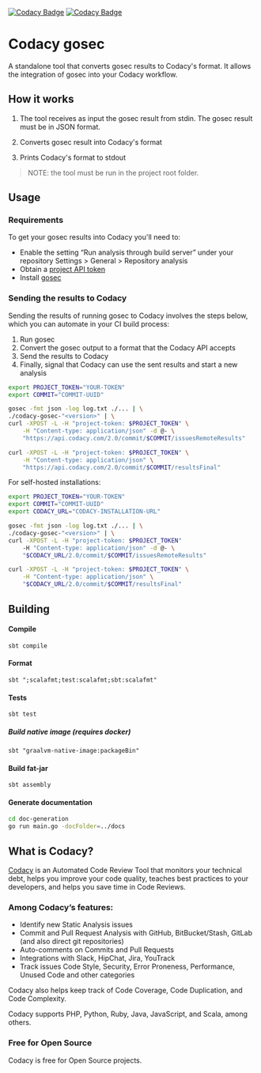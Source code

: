 [![Codacy Badge](https://api.codacy.com/project/badge/Grade/4895f1eeb40c4a348ad5f8d749a276be)](https://www.codacy.com?utm_source=github.com&utm_medium=referral&utm_content=codacy/codacy-gosec&utm_campaign=Badge_Grade)
[![Codacy Badge](https://api.codacy.com/project/badge/Coverage/4895f1eeb40c4a348ad5f8d749a276be)](https://www.codacy.com?utm_source=github.com&utm_medium=referral&utm_content=codacy/codacy-gosec&utm_campaign=Badge_Coverage)

# Codacy gosec

A standalone tool that converts gosec results to Codacy's format. It allows the integration of gosec into your Codacy workflow.

## How it works

1.  The tool receives as input the gosec result from stdin. The gosec result must be in JSON format.

2.  Converts gosec result into Codacy's format

3.  Prints Codacy's format to stdout 

> NOTE: the tool must be run in the project root folder.

## Usage

### Requirements

To get your gosec results into Codacy you'll need to:

-   Enable the setting “Run analysis through build server” under your repository Settings > General > Repository analysis
-   Obtain a [project API token](https://docs.codacy.com/codacy-api/api-tokens/#project-api-tokens)
-   Install [gosec](https://github.com/securego/gosec#install)


### Sending the results to Codacy

Sending the results of running gosec to Codacy involves the steps below, which you can automate in your CI build process:

1.  Run gosec
2.  Convert the gosec output to a format that the Codacy API accepts
3.  Send the results to Codacy
4.  Finally, signal that Codacy can use the sent results and start a new analysis

```bash
export PROJECT_TOKEN="YOUR-TOKEN"
export COMMIT="COMMIT-UUID"

gosec -fmt json -log log.txt ./... | \
./codacy-gosec-"<version>" | \
curl -XPOST -L -H "project-token: $PROJECT_TOKEN" \
    -H "Content-type: application/json" -d @- \
    "https://api.codacy.com/2.0/commit/$COMMIT/issuesRemoteResults"

curl -XPOST -L -H "project-token: $PROJECT_TOKEN" \
	-H "Content-type: application/json" \
	"https://api.codacy.com/2.0/commit/$COMMIT/resultsFinal"
```

For self-hosted installations:

```bash
export PROJECT_TOKEN="YOUR-TOKEN"
export COMMIT="COMMIT-UUID"
export CODACY_URL="CODACY-INSTALLATION-URL"

gosec -fmt json -log log.txt ./... | \
./codacy-gosec-"<version>" | \
curl -XPOST -L -H "project-token: $PROJECT_TOKEN"
    -H "Content-type: application/json" -d @- \
    "$CODACY_URL/2.0/commit/$COMMIT/issuesRemoteResults"

curl -XPOST -L -H "project-token: $PROJECT_TOKEN" \
	-H "Content-type: application/json" \
	"$CODACY_URL/2.0/commit/$COMMIT/resultsFinal"
```

## Building

#### Compile

    sbt compile

#### Format

    sbt ";scalafmt;test:scalafmt;sbt:scalafmt"

#### Tests

    sbt test

##### Build native image (requires docker)

`sbt "graalvm-native-image:packageBin"`

#### Build fat-jar

    sbt assembly

#### Generate documentation

```bash
cd doc-generation
go run main.go -docFolder=../docs
```

## What is Codacy?

[Codacy](https://www.codacy.com/) is an Automated Code Review Tool that monitors your technical debt, helps you improve your code quality, teaches best practices to your developers, and helps you save time in Code Reviews.

### Among Codacy’s features:

-   Identify new Static Analysis issues
-   Commit and Pull Request Analysis with GitHub, BitBucket/Stash, GitLab (and also direct git repositories)
-   Auto-comments on Commits and Pull Requests
-   Integrations with Slack, HipChat, Jira, YouTrack
-   Track issues Code Style, Security, Error Proneness, Performance, Unused Code and other categories

Codacy also helps keep track of Code Coverage, Code Duplication, and Code Complexity.

Codacy supports PHP, Python, Ruby, Java, JavaScript, and Scala, among others.

### Free for Open Source

Codacy is free for Open Source projects.
